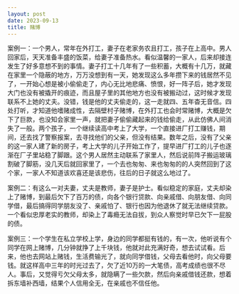 ```yaml
---
layout: post
date: 2023-09-13
title: 赌博
---
```

案例一：一个男人，常年在外打工，妻子在老家务农且打工，孩子在上高中。男人回家后，天天准备丰盛的饭菜，给妻子准备热水。看似温馨的一家人，后来却接连发生了好多意想不到的事情。妻子打工十几年有了一些积蓄，大概有十几万，就藏在家里一个隐蔽的地方，万万没想到有一天，她发现这么多年攒下来的钱居然不见了，一开始心想是被小偷偷走了，内心无比地悲痛、愤恨，好一阵子后，她才发现大门也没有被撬开的痕迹，而且屋子里的其他地方也没有被搬动过，这时候才发现联系不上她的丈夫。没错，钱是他的丈夫偷走的，这一走就四、五年杳无音信。四处打听，才知道他嗜赌成性，去隔壁村子赌博，在外打工也会时常赌博，大概是欠下了巨款，也没知会家里一声，就把妻子偷偷藏起来的钱给偷走，从此仿佛人间消失了一般。两个孩子，一个继续读高中考上了大学，一个直接进厂打工赚钱，期间，还去找了警察报案，去寻找他们的父亲，但没有结果。数年之后，没有了父亲的这一家人建了新的房子，考上大学的儿子开始工作了，提早进厂打工的儿子也逐渐在厂子里站稳了脚跟。这个男人居然主动联系了家里人，然后说前阵子搬运玻璃割破了脚筋，没几天后就回家里了，一个去也匆匆、来也匆匆的的人突然回到了这个家，一家人不知道该欢喜还是该悲伤，往后的日子就这么地过了。

案例二：有这么一对夫妻，丈夫是教师，妻子是护士。看似稳定的家庭，丈夫却染上了赌博，到最后欠下了百万的债，向各个银行贷款、向亲戚借、向朋友借、向同学借，最后搞得同学朋友没了、亲戚怕了、银行也因为他退休了就无法继续贷款。一个看似忠厚老实的教师，却染上了毒瘾无法自拔，到众人察觉时早已欠下一屁股的债。

案例三：一个学生在私立学校上学，身边的同学都挺有钱的，有一次，他听说有个同学在网上赌博，几分钟就挣了上千块钱，他就对此充满好奇，想去试试看。后来，他也去网站上赌钱，生活费输光了，就向同学借钱，父母去看他时，向父母要钱。就这样高中三年的时光过去了，欠了近10万的一大笔债，高考成绩也很不尽人。事后，又觉得亏欠父母太多，就隐瞒了一些欠款，然后向亲戚借钱还款，想着拆东墙补西墙，结果个人信用全无，在亲戚也不信任他。
